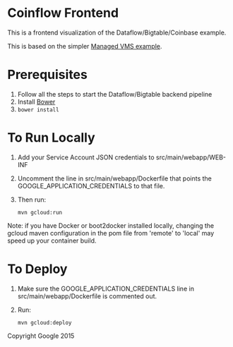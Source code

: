 # Coinflow Frontend

This is a frontend visualization of the Dataflow/Bigtable/Coinbase example.

This is based on the simpler [Managed VMS example](https://github.com/GoogleCloudPlatform/cloud-bigtable-examples/tree/master/java/managed-vm-gae).

# Prerequisites

1. Follow all the steps to start the Dataflow/Bigtable backend pipeline
1. Install [Bower](http://bower.io/)
1. `bower install`

# To Run Locally

1. Add your Service Account JSON credentials to src/main/webapp/WEB-INF
1. Uncomment the line in src/main/webapp/Dockerfile that points the GOOGLE_APPLICATION_CREDENTIALS
to that file.
1. Then run:

    `mvn gcloud:run`

Note: if you have Docker or boot2docker installed locally, changing the gcloud maven configuration
in the pom file from 'remote' to 'local' may speed up your container build.


# To Deploy

1. Make sure the GOOGLE_APPLICATION_CREDENTIALS line in src/main/webapp/Dockerfile is commented out.
1. Run:

    `mvn gcloud:deploy`

Copyright Google 2015
